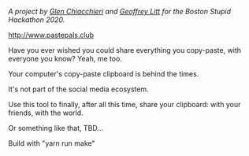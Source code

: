 _A project by [Glen Chiacchieri](http://glench.com/) and [Geoffrey Litt](https://www.geoffreylitt.com/) for the Boston Stupid Hackathon 2020._

http://www.pastepals.club

Have you ever wished you could share everything you copy-paste,
with everyone you know? Yeah, me too.

Your computer's copy-paste clipboard is behind the times.

It's not part of the social media ecosystem.

Use this tool to finally, after all this time, share your clipboard: with your friends, with the world.

Or something like that, TBD...

Build with "yarn run make"
